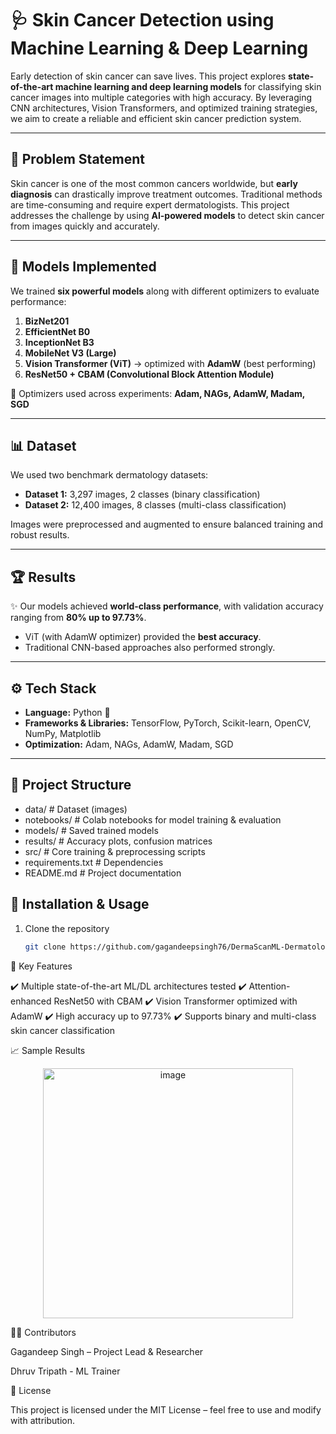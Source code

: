 # 🩺 Skin Cancer Detection using Machine Learning & Deep Learning  

Early detection of skin cancer can save lives. This project explores **state-of-the-art machine learning and deep learning models** for classifying skin cancer images into multiple categories with high accuracy. By leveraging CNN architectures, Vision Transformers, and optimized training strategies, we aim to create a reliable and efficient skin cancer prediction system.  

---

## 🚀 Problem Statement  
Skin cancer is one of the most common cancers worldwide, but **early diagnosis** can drastically improve treatment outcomes. Traditional methods are time-consuming and require expert dermatologists. This project addresses the challenge by using **AI-powered models** to detect skin cancer from images quickly and accurately.  

---

## 🧠 Models Implemented  

We trained **six powerful models** along with different optimizers to evaluate performance:  

1. **BizNet201**  
2. **EfficientNet B0**  
3. **InceptionNet B3**  
4. **MobileNet V3 (Large)**  
5. **Vision Transformer (ViT)** → optimized with **AdamW** (best performing)  
6. **ResNet50 + CBAM (Convolutional Block Attention Module)**  

📌 Optimizers used across experiments: **Adam, NAGs, AdamW, Madam, SGD**  

---

## 📊 Dataset  

We used two benchmark dermatology datasets:  

- **Dataset 1:** 3,297 images, 2 classes (binary classification)  
- **Dataset 2:** 12,400 images, 8 classes (multi-class classification)  

Images were preprocessed and augmented to ensure balanced training and robust results.  

---

## 🏆 Results  

✨ Our models achieved **world-class performance**, with validation accuracy ranging from **80% up to 97.73%**.  

- ViT (with AdamW optimizer) provided the **best accuracy**.  
- Traditional CNN-based approaches also performed strongly.  

---

## ⚙️ Tech Stack  

- **Language:** Python 🐍  
- **Frameworks & Libraries:** TensorFlow, PyTorch, Scikit-learn, OpenCV, NumPy, Matplotlib  
- **Optimization:** Adam, NAGs, AdamW, Madam, SGD  

---

## 📂 Project Structure  
 -  data/ # Dataset (images)
 - notebooks/ # Colab notebooks for model training & evaluation
 -  models/ # Saved trained models
 - results/ # Accuracy plots, confusion matrices
 - src/ # Core training & preprocessing scripts
 - requirements.txt # Dependencies
 - README.md # Project documentation

## 🔧 Installation & Usage  

1. Clone the repository  
   ```bash
   git clone https://github.com/gagandeepsingh76/DermaScanML-Dermatology-Scan-ML-.git

📌 Key Features

✔️ Multiple state-of-the-art ML/DL architectures tested
✔️ Attention-enhanced ResNet50 with CBAM
✔️ Vision Transformer optimized with AdamW
✔️ High accuracy up to 97.73%
✔️ Supports binary and multi-class skin cancer classification

📈 Sample Results

<p align="center">
  <img width="400" height="400" alt="image" src="https://github.com/user-attachments/assets/0ebf8dd2-040c-41da-af57-99a960cbab22" />
</p>

👨‍💻 Contributors

Gagandeep Singh – Project Lead & Researcher

Dhruv Tripath - ML Trainer 

📜 License

This project is licensed under the MIT License – feel free to use and modify with attribution.

